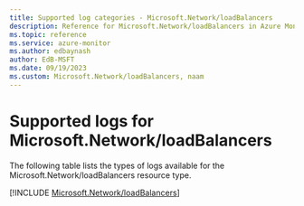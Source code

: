 ```yaml
---
title: Supported log categories - Microsoft.Network/loadBalancers
description: Reference for Microsoft.Network/loadBalancers in Azure Monitor Logs.
ms.topic: reference
ms.service: azure-monitor
ms.author: edbaynash
author: EdB-MSFT
ms.date: 09/19/2023
ms.custom: Microsoft.Network/loadBalancers, naam
---
```





# Supported logs for Microsoft.Network/loadBalancers  
The following table lists the types of logs available for the Microsoft.Network/loadBalancers resource type.
  
  
[!INCLUDE [Microsoft.Network/loadBalancers](./includes/Microsoft-Network-loadBalancers-logs-include.md)]
  
